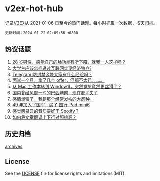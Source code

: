 # v2ex-hot-hub

 记录[V2EX](https://www.v2ex.com/)从 2021-01-06 日至今的热门话题。每小时抓取一次数据，按天[归档](archives)。

`更新时间：2024-01-22 02:09:56 +0800`

## 热议话题

1. [28 岁男性，感觉自己的肺功能有所下降，就我一人这样吗？](https://www.v2ex.com/t/1010367)
1. [大学生应该怎样通过互联网实现经济独立?](https://www.v2ex.com/t/1010382)
1. [Telegram 防封禁这块大家有什么经验吗？](https://www.v2ex.com/t/1010381)
1. [面试一个月，拿了几个 offer，但都不太行。。。。。](https://www.v2ex.com/t/1010401)
1. [从 Mac 工作本转到 Window11，突然觉的竟然更丝滑了？](https://www.v2ex.com/t/1010377)
1. [国内曾经风靡一时的巴西烤肉，现在都消失了](https://www.v2ex.com/t/1010396)
1. [感情爆雷了，我是那个经常发帖的大怨种。](https://www.v2ex.com/t/1010459)
1. [49 年加入了国军，买了 国行 iPad mini6](https://www.v2ex.com/t/1010376)
1. [感觉网易云的音质要好于 Spotify？](https://www.v2ex.com/t/1010456)
1. [如何将文章翻译上下行对照排版？](https://www.v2ex.com/t/1010360)

## 历史归档

[archives](archives)

## License

See the [LICENSE](LICENSE) file for license rights and limitations (MIT).
